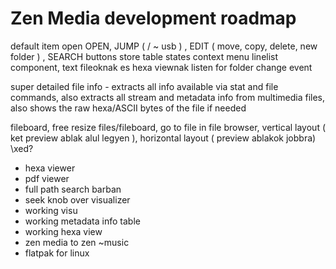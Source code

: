 # Zen Media development roadmap

default item open
OPEN, JUMP ( / ~ usb ) , EDIT ( move, copy, delete, new folder ) , SEARCH buttons
store table states
context menu
linelist component, text fileoknak es hexa viewnak
listen for folder change event


super detailed file info - extracts all info available via stat and file commands, also extracts all stream and metadata info from multimedia files, also shows the raw hexa/ASCII bytes of the file if needed

fileboard, free resize files/fileboard, go to file in file browser, vertical layout ( ket preview ablak alul legyen ), horizontal layout ( preview ablakok jobbra)
\xed?

- hexa viewer
- pdf viewer
- full path search barban
- seek knob over visualizer
- working visu
- working metadata info table
- working hexa view
- zen media to zen ~music
- flatpak for linux